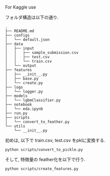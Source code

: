 For Kaggle use

フォルダ構造は以下の通り.
```
.
├── README.md
├── configs
│   └── default.json
├── data
│   ├── input
│   │   ├── sample_submission.csv
│   │   ├── test.csv
│   │   └── train.csv
│   └── output
├── features
│   ├── __init__.py
│   ├── base.py
│   └── create.py
├── logs
│   └── logger.py
├── models
│   └── lgbmClassifier.py
├── notebook
│   └── eda.ipynb
├── run.py
├── scripts
│   └── convert_to_feather.py
└── utils
    └── __init__.py
```

初めは, 以下で train.csv, test.csv をpklに変換する.
```
python scripts/convert_to_pickle.py
```
そして, 特徴量の feather化を以下で行う.
```
python scripts/create_features.py
```
